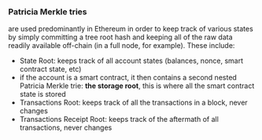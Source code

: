 ### Patricia Merkle tries 
are used predominantly in Ethereum in order to keep track of various states by simply committing a tree root hash and keeping all of the raw data readily available off-chain (in a full node, for example). These include:

* State Root: keeps track of all account states (balances, nonce, smart contract state, etc)
* if the account is a smart contract, it then contains a second nested Patricia Merkle trie: **the storage root**, this is where all the smart contract state is stored
* Transactions Root: keeps track of all the transactions in a block, never changes
* Transactions Receipt Root: keeps track of the aftermath of all transactions, never changes